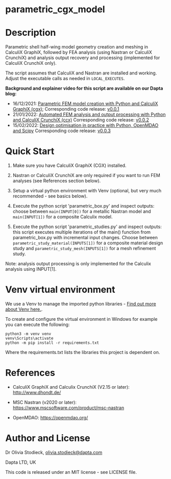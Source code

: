 # parametric_cgx_model

# Description

Parametric shell half-wing model geometry creation and meshing in CalculiX GraphiX, followed by FEA analysis (using Nastran or CalculiX CrunchiX) and analysis output recovery and processing (implemented for CalculiX CrunchiX only).

The script assumes that CalculiX and Nastran are installed and working. Adjust the executable calls as needed in `LOCAL_EXECUTES`.

**Background and explainer video for this script are available on our Dapta blog:**

* 16/12/2021: [Parametric FEM model creation with Python and CalculiX GraphiX (cgx)](https://medium.com/daptablog/parametric-fem-model-creation-with-python-and-calculix-graphix-cgx-4b654bb8f33e);
Corresponding code release: [v0.0.1](https://github.com/daptablade/parametric_cgx_model/releases/tag/v0.0.1)
* 21/01/2022: [Automated FEM analysis and output processing with Python and CalculiX CrunchiX (ccx)](https://medium.com/daptablog/automated-fem-analysis-and-output-processing-with-python-and-calculix-crunchix-ccx-428d445fb1a) Corresponding code release: [v0.0.2](https://github.com/daptablade/parametric_cgx_model/releases/tag/v0.0.2)
* 15/02/2022: [Design optimisation in practice with Python, OpenMDAO and Scipy](https://medium.com/daptablog/design-optimisation-in-practice-with-python-openmdao-and-scipy-3a7f7ec1ad5b)
Corresponding code release: [v0.0.3](https://github.com/daptablade/parametric_cgx_model/releases/tag/v0.0.3)

# Quick Start

1. Make sure you have CalculiX GraphiX (CGX) installed.

2. Nastran or CalculiX CrunchiX are only required if you want to run FEM analyses (see References section below).

3. Setup a virtual python environment with Venv (optional, but very much recommended - see basics below). 

4. Execute the python script 'parametric_box.py' and inspect outputs: choose between `main(INPUT[0])` for a metallic Nastran model and `main(INPUT[1])` for a composite Calculix model.

5. Execute the python script 'parametric_studies.py' and inspect outputs: this script executes multiple iterations of the main() function from parametric_box.py with incremental input changes.
Choose between `parametric_study_material(INPUTS[1])` for a composite material design study and `parametric_study_mesh(INPUTS[1])` for a mesh refinement study.

Note: analysis output processing is only implemented for the Calculix analysis using INPUT[1].

# Venv virtual environment

We use a Venv to manage the imported python libraries - [Find out more about Venv here.](https://packaging.python.org/en/latest/guides/installing-using-pip-and-virtual-environments/#creating-a-virtual-environment). 

To create and configure the virtual environment in Windows for example you can execute the following:
```
python3 -m venv venv
venv\Scripts\activate
python -m pip install -r requirements.txt
```

Where the requirements.txt lists the libraries this project is dependent on.
# References

* CalculiX GraphiX and Calculix CrunchiX (V2.15 or later): http://www.dhondt.de/

* MSC Nastran (v2020 or later): https://www.mscsoftware.com/product/msc-nastran

* OpenMDAO: https://openmdao.org/

# Author and License

Dr Olivia Stodieck, olivia.stodieck@dapta.com

Dapta LTD, UK

This code is released under an MIT license - see LICENSE file.
